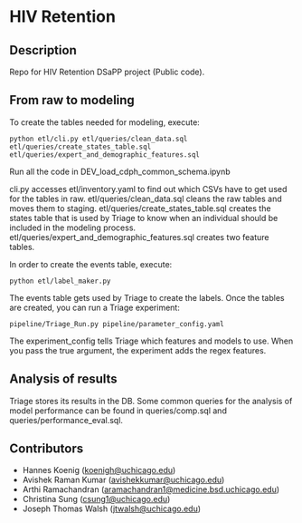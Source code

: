 # HIV Retention

## Description

Repo for HIV Retention DSaPP project (Public code).

## From raw to modeling

To create the tables needed for modeling, execute:

```
python etl/cli.py etl/queries/clean_data.sql  etl/queries/create_states_table.sql  etl/queries/expert_and_demographic_features.sql
```

Run all the code in DEV_load_cdph_common_schema.ipynb

cli.py accesses etl/inventory.yaml to find out which CSVs have to get used for the tables in raw.
etl/queries/clean_data.sql cleans the raw tables and moves them to staging.
etl/queries/create_states_table.sql creates the states table that is used by Triage to know when an individual should be included in the modeling process.
etl/queries/expert_and_demographic_features.sql creates two feature tables.

In order to create the events table, execute:

```
python etl/label_maker.py
```

The events table gets used by Triage to create the labels.
Once the tables are created, you can run a Triage experiment:

```
pipeline/Triage_Run.py pipeline/parameter_config.yaml
```

The experiment_config tells Triage which features and models to use. When you pass the true argument, the experiment adds the regex features.

## Analysis of results

Triage stores its results in the DB. Some common queries for the analysis of model performance can be found in queries/comp.sql and queries/performance_eval.sql. 

## Contributors

- Hannes Koenig (koenigh@uchicago.edu)
- Avishek Raman Kumar (avishekkumar@uchicago.edu)
- Arthi Ramachandran (aramachandran1@medicine.bsd.uchicago.edu)
- Christina Sung (csung1@uchicago.edu)
- Joseph Thomas Walsh (jtwalsh@uchicago.edu)